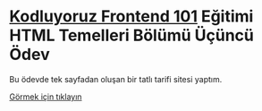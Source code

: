 # [Kodluyoruz Frontend 101](https://github.com/erdinckurt/kodluyoruz-frontend-101-egitimi) Eğitimi HTML Temelleri Bölümü Üçüncü Ödev
Bu ödevde tek sayfadan oluşan bir tatlı tarifi sitesi yaptım.

[Görmek için tıklayın](https://erdinckurt.github.io/frontend-101-html-ucuncu-odev/)

